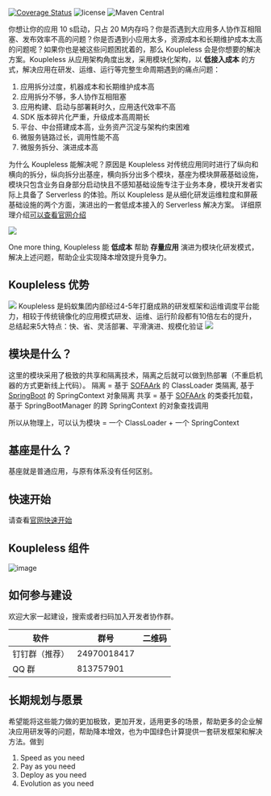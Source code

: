 [![Coverage Status](https://codecov.io/gh/sofastack/sofa-serverless/branch/master/graph/badge.svg)](https://codecov.io/gh/sofastack/sofa-serverless/branch/master/graph/badge.svg)
![license](https://img.shields.io/badge/license-Apache--2.0-green.svg)
![Maven Central](https://img.shields.io/maven-central/v/com.alipay.sofa.serverless/sofa-serverless-runtime)

你想让你的应用 10 s启动，只占 20 M内存吗？你是否遇到大应用多人协作互相阻塞、发布效率不高的问题？你是否遇到小应用太多，资源成本和长期维护成本太高的问题呢？如果你也是被这些问题困扰着的，那么 Koupleless 会是你想要的解决方案。Koupleless 从应用架构角度出发，采用模块化架构，以 **低接入成本** 的方式，解决应用在研发、运维、运行等完整生命周期遇到的痛点问题：

1. 应用拆分过度，机器成本和长期维护成本高
2. 应用拆分不够，多人协作互相阻塞
3. 应用构建、启动与部署耗时久，应用迭代效率不高
4. SDK 版本碎片化严重，升级成本高周期长
5. 平台、中台搭建成本高，业务资产沉淀与架构约束困难
6. 微服务链路过长，调用性能不高
7. 微服务拆分、演进成本高

为什么 Koupleless 能解决呢？原因是 Koupleless 对传统应用同时进行了纵向和横向的拆分，纵向拆分出基座，横向拆分出多个模块，基座为模块屏蔽基础设施，模块只包含业务自身部分启动快且不感知基础设施专注于业务本身，模块开发者实际上具备了 Serverless 的体验。所以 Koupleless 是从细化研发运维粒度和屏蔽基础设施的两个方面，演进出的一套低成本接入的 Serverless 解决方案。
详细原理介绍[可以查看官网介绍](https://sofaserverless.gitee.io/docs/introduction/architecture/arch-principle/)

![](https://intranetproxy.alipay.com/skylark/lark/0/2023/png/149473/1695131554610-ef5c4a2f-0080-45eb-8fed-55fdf5d827f9.png#clientId=ua84a92a5-30aa-4&from=paste&height=459&id=u7227f759&originHeight=918&originWidth=3714&originalType=binary&ratio=2&rotation=0&showTitle=false&size=309179&status=done&style=none&taskId=u12307968-2a79-4f77-9c78-e976399c60e&title=&width=1857)

One more thing, Koupleless 能 **低成本** 帮助 **存量应用** 演进为模块化研发模式，解决上述问题，帮助企业实现降本增效提升竞争力。

## Koupleless 优势

![](https://intranetproxy.alipay.com/skylark/lark/0/2023/png/149473/1695180250909-f5eca1b3-c416-4bac-9732-549a9bed8b87.png#clientId=ueb39d37f-ca7b-4&from=paste&height=261&id=u8907b613&originHeight=522&originWidth=2838&originalType=binary&ratio=2&rotation=0&showTitle=false&size=219589&status=done&style=none&taskId=ua4b2bd1b-a75f-4945-abce-68826a43377&title=&width=1419)
Koupleless 是蚂蚁集团内部经过4-5年打磨成熟的研发框架和运维调度平台能力，相较于传统镜像化的应用模式研发、运维、运行阶段都有10倍左右的提升，总结起来5大特点：快、省、灵活部署、平滑演进、规模化验证
![](https://github.com/sofastack/sofa-serverless/assets/3754074/11d1d662-d33b-482b-946b-bf600aeb34da)

## 模块是什么？
这里的模块采用了极致的共享和隔离技术，隔离之后就可以做到热部署（不重启机器的方式更新线上代码）。
隔离 = 基于 [SOFAArk](https://github.com/sofastack/sofa-ark) 的 ClassLoader 类隔离, 基于 [SpringBoot](https://github.com/spring-projects/spring-boot) 的 SpringContext 对象隔离
共享 = 基于 [SOFAArk](https://github.com/sofastack/sofa-ark) 的类委托加载，基于 SpringBootManager 的跨 SpringContext 的对象查找调用 

所以从物理上，可以认为模块 = 一个 ClassLoader + 一个 SpringContext

## 基座是什么？
基座就是普通应用，与原有体系没有任何区别。

## 快速开始
请查看[官网快速开始](https://sofaserverless.gitee.io/docs/quick-start/)

## Koupleless 组件

![image](https://github.com/sofastack/sofa-serverless/assets/101314559/995f1e17-f3be-4672-b1b8-c0c041590fb0)

## 如何参与建设
欢迎大家一起建设，搜索或者扫码加入开发者协作群。

|软件|群号|二维码|
|-|-|-|
| 钉钉群（推荐）| 24970018417 | |
| QQ 群 | 813757901 | |

## 长期规划与愿景
希望能将这些能力做的更加极致，更加开发，适用更多的场景，帮助更多的企业解决应用研发等的问题，帮助降本增效，也为中国绿色计算提供一套研发框架和解决方法。做到

1. Speed as you need
2. Pay as you need
3. Deploy as you need
4. Evolution as you need
